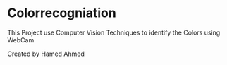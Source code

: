 # Colorrecogniation
This Project use Computer Vision Techniques to identify the Colors using WebCam

Created by Hamed Ahmed
